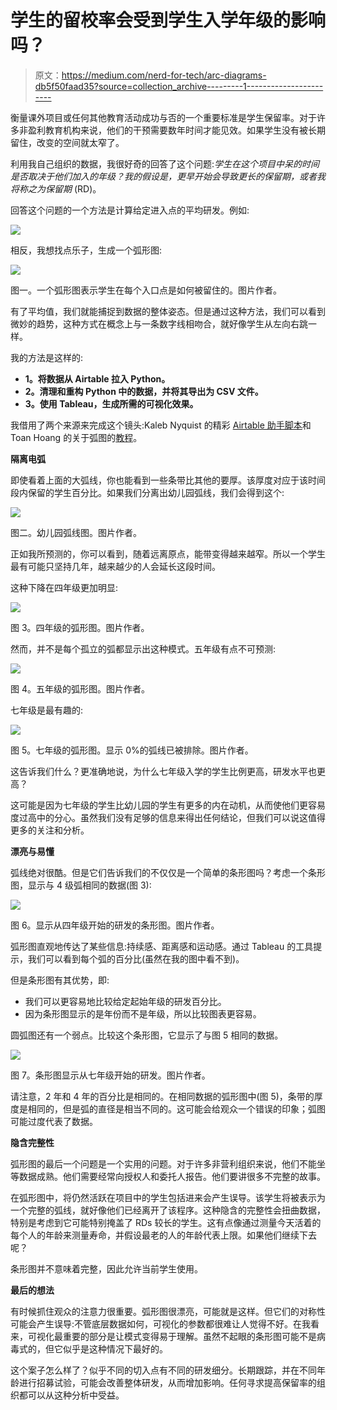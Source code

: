 # 学生的留校率会受到学生入学年级的影响吗？

> 原文：<https://medium.com/nerd-for-tech/arc-diagrams-db5f50faad35?source=collection_archive---------1----------------------->

衡量课外项目或任何其他教育活动成功与否的一个重要标准是学生保留率。对于许多非盈利教育机构来说，他们的干预需要数年时间才能见效。如果学生没有被长期留住，改变的空间就太窄了。

利用我自己组织的数据，我很好奇的回答了这个问题:*学生在这个项目中呆的时间是否取决于他们加入的年级？*我的假设是，更早开始会导致更长的保留期，或者我将称之为*保留期* (RD)。

回答这个问题的一个方法是计算给定进入点的平均研发。例如:

![](img/beed9fa446372f7b930a550f04c34498.png)

相反，我想找点乐子，生成一个弧形图:

![](img/f9f5ec42eebc88f4a4f7ae7f15f35274.png)

图一。一个弧形图表示学生在每个入口点是如何被留住的。图片作者。

有了平均值，我们就能捕捉到数据的整体姿态。但是通过这种方法，我们可以看到微妙的趋势，这种方式在概念上与一条数字线相吻合，就好像学生从左向右跳一样。

我的方法是这样的:

*   **1。将数据从 Airtable 拉入 Python。**
*   **2。清理和重构 Python 中的数据，并将其导出为 CSV 文件。**
*   **3。使用 Tableau，生成所需的可视化效果。**

我借用了两个来源来完成这个镜头:Kaleb Nyquist 的精彩 [Airtable 助手脚本](https://gist.github.com/KalebNyquist/4424fc1ef3dc6bb4fc0b5a7122ada4bc)和 Toan Hoang 的关于弧图的[教程](https://tableau.toanhoang.com/arc-chart-tutorial/)。

**隔离电弧**

即使看着上面的大弧线，你也能看到一些条带比其他的要厚。该厚度对应于该时间段内保留的学生百分比。如果我们分离出幼儿园弧线，我们会得到这个:

![](img/a589f4f40f641ba0524d028b62a343a9.png)

图二。幼儿园弧线图。图片作者。

正如我所预测的，你可以看到，随着远离原点，能带变得越来越窄。所以一个学生最有可能只坚持几年，越来越少的人会延长这段时间。

这种下降在四年级更加明显:

![](img/2830e102b0b8cc2aba3c4406c8456ab4.png)

图 3。四年级的弧形图。图片作者。

然而，并不是每个孤立的弧都显示出这种模式。五年级有点不可预测:

![](img/7850a8775a0debecb86904b9990305e3.png)

图 4。五年级的弧形图。图片作者。

七年级是最有趣的:

![](img/4d66cc2c06e6f004b5867bb5294900fb.png)

图 5。七年级的弧形图。显示 0%的弧线已被排除。图片作者。

这告诉我们什么？更准确地说，为什么七年级入学的学生比例更高，研发水平也更高？

这可能是因为七年级的学生比幼儿园的学生有更多的内在动机，从而使他们更容易度过高中的分心。虽然我们没有足够的信息来得出任何结论，但我们可以说这值得更多的关注和分析。

**漂亮与易懂**

弧线绝对很酷。但是它们告诉我们的不仅仅是一个简单的条形图吗？考虑一个条形图，显示与 4 级弧相同的数据(图 3):

![](img/8f7e7fca11937310ad1106a180700849.png)

图 6。显示从四年级开始的研发的条形图。图片作者。

弧形图直观地传达了某些信息:持续感、距离感和运动感。通过 Tableau 的工具提示，我们可以看到每个弧的百分比(虽然在我的图中看不到)。

但是条形图有其优势，即:

*   我们可以更容易地比较给定起始年级的研发百分比。
*   因为条形图显示的是年份而不是年级，所以比较图表更容易。

圆弧图还有一个弱点。比较这个条形图，它显示了与图 5 相同的数据。

![](img/8ebe150536b3dd4626807a51bc3aaf5f.png)

图 7。条形图显示从七年级开始的研发。图片作者。

请注意，2 年和 4 年的百分比是相同的。在相同数据的弧形图中(图 5)，条带的厚度是相同的，但是弧的直径是相当不同的。这可能会给观众一个错误的印象；弧图可能过度代表了数据。

**隐含完整性**

弧形图的最后一个问题是一个实用的问题。对于许多非营利组织来说，他们不能坐等数据成熟。他们需要经常向授权人和委托人报告。他们要讲很多不完整的故事。

在弧形图中，将仍然活跃在项目中的学生包括进来会产生误导。该学生将被表示为一个完整的弧线，就好像他们已经离开了该程序。这种隐含的完整性会扭曲数据，特别是考虑到它可能特别掩盖了 RDs 较长的学生。这有点像通过测量今天活着的每个人的年龄来测量寿命，并假设最老的人的年龄代表上限。如果他们继续下去呢？

条形图并不意味着完整，因此允许当前学生使用。

**最后的想法**

有时候抓住观众的注意力很重要。弧形图很漂亮，可能就是这样。但它们的对称性可能会产生误导:不管底层数据如何，可视化的参数都很难让人觉得不好。在我看来，可视化最重要的部分是让模式变得易于理解。虽然不起眼的条形图可能不是病毒式的，但它似乎是这种情况下最好的。

这个案子怎么样了？似乎不同的切入点有不同的研发细分。长期跟踪，并在不同年龄进行招募试验，可能会改善整体研发，从而增加影响。任何寻求提高保留率的组织都可以从这种分析中受益。